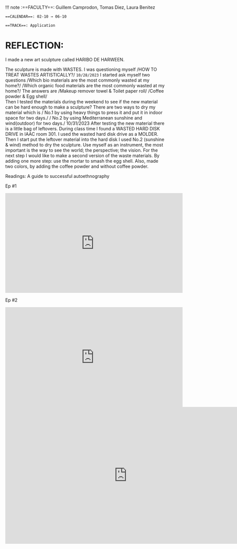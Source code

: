 
!!! note 
    :==FACULTY==: 
    Guillem Camprodon, Tomas Diez, Laura Benitez

    ==CALENDAR==: 02-10 → 06-10

    ==TRACK==: Application

<h1> 
REFLECTION: </h1>

<p> I made a new art sculpture called HARIBO DE HARWEEN. 


The sculpture is made with WASTES. 
I was questioning myself /HOW TO TREAT WASTES ARTISTICALLY?/
`10/28/2023`
I started ask myself two questions 
 /Which bio materials are the most commonly wasted at my home?/
 /Which organic food materials are the most commonly wasted at my home?/
The answers are /Makeup remover towel & Toilet paper roll/ /Coffee powder & Egg shell/  
Then I  tested the  materials during the weekend to see if the new material can be hard enough to make a sculpture? There are two ways to dry my material which is 
/ No.1 by using heavy things to press it and put it in indoor space for two days./
/ No.2 by using Mediterranean sunshine and wind(outdoor) for two days./
10/31/2023
After testing the new material there is a little bag of leftovers.
During class time I found a WASTED HARD DISK DRIVE in IAAC room 301.
I used the wasted hard disk drive as a MOLDER. 
Then I start put the leftover material into the hard disk
I used No.2 (sunshine & wind) method to dry the sculpture.
Use myself as an instrument, the most important is the way to see the world; the perspective; the vision.
For the next step I would like to make a second version of the waste materials. By adding one more step: use the mortar to smash the egg shell.
Also, made two colors, by adding the coffee powder and without coffee powder. 

Readings:
A guide to successful autoethnography




Ep #1
<iframe width="560" height="315" src="https://www.youtube.com/embed/c9WD2AHcpDQ?si=8UcoEcxowE_CTzaz" title="YouTube video player" frameborder="0" allow="accelerometer; autoplay; clipboard-write; encrypted-media; gyroscope; picture-in-picture; web-share" allowfullscreen></iframe>

Ep #2
<iframe width="560" height="315" src="https://www.youtube.com/embed/tnm34RBTk4A?si=QWjLr4JjUISixhip" title="YouTube video player" frameborder="0" allow="accelerometer; autoplay; clipboard-write; encrypted-media; gyroscope; picture-in-picture; web-share" allowfullscreen></iframe>



<iframe width="768" height="432" src="https://miro.com/app/embed/uXjVNT-738g=/?pres=1&frameId=3458764568707251861&embedId=280285645748" frameborder="0" scrolling="no" allow="fullscreen; clipboard-read; clipboard-write" allowfullscreen></iframe>
